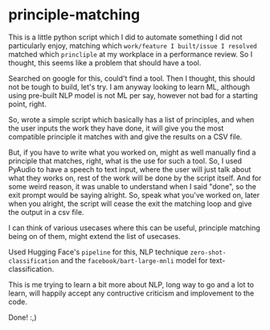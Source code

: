 # principle-matching
This is a little python script which I did to automate something I did not particularly enjoy, matching which `work/feature I built/issue I resolved` matched which `princliple` at my workplace in a performance review. So I thought, this seems like a problem that should have a tool. 

Searched on google for this, could't find a tool. Then I thought, this should not be tough to build, let's try. I am anyway looking to learn ML, although using pre-built NLP model is not ML per say, however not bad for a starting point, right.

So, wrote a simple script which basically has a list of principles, and when the user inputs the work they have done, it will give you the most compatible principle it matches with and give the results on a CSV file.

But, if you have to write what you worked on, might as well manually find a principle that matches, right, what is the use for such a tool. So, I used PyAudio to have a speech to text input, where the user will just talk about what they works on, rest of the work will be done by the script itself. And for some weird reason, it was unable to understand when I said "done", so the exit prompt would be saying alright. So, speak what you've worked on, later when you alright, the script will cease the exit the matching loop and give the output in a csv file. 

I can think of various usecases where this can be useful, principle matching being on of them, might extend the list of usecases.

Used Hugging Face's `pipeline` for this, NLP technique `zero-shot-classification` and the `facebook/bart-large-mnli` model for text-classification. 

This is me trying to learn a bit more about NLP, long way to go and a lot to learn, will happily accept any contructive criticism and implovement to the code.

Done! :,)
